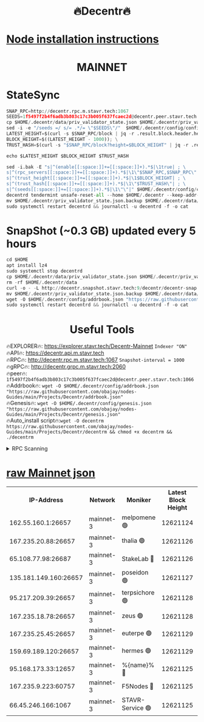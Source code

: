 <h1 align="center"> 🔥Decentr🔥</h1>

[Node installation instructions](https://github.com/obajay/nodes-Guides/tree/main/Projects/Decentr)
=
<h1 align="center"> MAINNET</h1>

# StateSync
```python
SNAP_RPC=http://decentr.rpc.m.stavr.tech:1067
SEEDS=1f5497f2b4f6adb3b803c17c3b005f637fcaec2d@decentr.peer.stavr.tech:1066
cp $HOME/.decentr/data/priv_validator_state.json $HOME/.decentr/priv_validator_state.json.backup
sed -i -e "/seeds =/ s/= .*/= \"$SEEDS\"/"  $HOME/.decentr/config/config.toml
LATEST_HEIGHT=$(curl -s $SNAP_RPC/block | jq -r .result.block.header.height); \
BLOCK_HEIGHT=$((LATEST_HEIGHT - 1000)); \
TRUST_HASH=$(curl -s "$SNAP_RPC/block?height=$BLOCK_HEIGHT" | jq -r .result.block_id.hash)

echo $LATEST_HEIGHT $BLOCK_HEIGHT $TRUST_HASH

sed -i.bak -E "s|^(enable[[:space:]]+=[[:space:]]+).*$|\1true| ; \
s|^(rpc_servers[[:space:]]+=[[:space:]]+).*$|\1\"$SNAP_RPC,$SNAP_RPC\"| ; \
s|^(trust_height[[:space:]]+=[[:space:]]+).*$|\1$BLOCK_HEIGHT| ; \
s|^(trust_hash[[:space:]]+=[[:space:]]+).*$|\1\"$TRUST_HASH\"| ; \
s|^(seeds[[:space:]]+=[[:space:]]+).*$|\1\"\"|" $HOME/.decentr/config/config.toml
decentrd tendermint unsafe-reset-all --home $HOME/.decentr --keep-addr-book
mv $HOME/.decentr/priv_validator_state.json.backup $HOME/.decentr/data/priv_validator_state.json
sudo systemctl restart decentrd && journalctl -u decentrd -f -o cat
```
# SnapShot (~0.3 GB) updated every 5 hours
```python
cd $HOME
apt install lz4
sudo systemctl stop decentrd
cp $HOME/.decentr/data/priv_validator_state.json $HOME/.decentr/priv_validator_state.json.backup
rm -rf $HOME/.decentr/data
curl -o - -L http://decentr.snapshot.stavr.tech:9/decentr/decentr-snap.tar.lz4 | lz4 -c -d - | tar -x -C $HOME/.decentr --strip-components 2
mv $HOME/.decentr/priv_validator_state.json.backup $HOME/.decentr/data/priv_validator_state.json
wget -O $HOME/.decentr/config/addrbook.json "https://raw.githubusercontent.com/obajay/nodes-Guides/main/Projects/Decentr/addrbook.json"
sudo systemctl restart decentrd && journalctl -u decentrd -f -o cat
```

 <h1 align="center"> Useful Tools</h1>

🔥EXPLORER🔥:     https://explorer.stavr.tech/Decentr-Mainnet        `Indexer "ON"` \
🔥API🔥:          https://decentr.api.m.stavr.tech \
🔥RPC🔥:          http://decentr.rpc.m.stavr.tech:1067              `Snapshot-interval = 1000` \
🔥gRPC🔥:         http://decentr.grpc.m.stavr.tech:2060 \
🔥peer🔥:         `1f5497f2b4f6adb3b803c17c3b005f637fcaec2d@decentr.peer.stavr.tech:1066` \
🔥Addrbook🔥:  `wget -O $HOME/.decentr/config/addrbook.json "https://raw.githubusercontent.com/obajay/nodes-Guides/main/Projects/Decentr/addrbook.json"` \
🔥Genesis🔥:  `wget -O $HOME/.decentr/config/genesis.json "https://raw.githubusercontent.com/obajay/nodes-Guides/main/Projects/Decentr/genesis.json"` \
🔥Auto_install script🔥:`wget -O decentrm https://raw.githubusercontent.com/obajay/nodes-Guides/main/Projects/Decentr/decentrm && chmod +x decentrm && ./decentrm`

<details>
<summary>RPC Scanning</summary>

<h2 align="center"> We scan nodes in real time every 4 hours. And we provide the final result of RPC endpoints.
We cannot influence the operation of these nodes in any way. </h2>


```python
If Voting Power is higher than 0 --> then the Node is a validator of the network and may be subject to attack and be a potential threat to the chain.
```
```python
We marked such validators with a red symbol
```

</details>

[raw Mainnet json](https://rpc-check.decentrm.stavr.tech/decentrm/rpc-decentrm-result.json)
=



<table><tr><th>IP-Address</th><th>Network</th><th>Moniker</th><th>Latest Block Height</th><th>Earliest Block Height</th><th>Catching Up</th><th>Tx Index</th><th>Voting Power</th><th>Scan Time</th></tr><tr><td>162.55.160.1:26657</td><td>mainnet-3</td><td>melpomene 🟢</td><td>12621124</td><td>1688950</td><td>False</td><td>on</td><td>0</td><td>2024-01-27T17:55:33.941309138UTC</td></tr><tr><td>167.235.20.88:26657</td><td>mainnet-3</td><td>thalia 🟢</td><td>12621126</td><td>1688950</td><td>False</td><td>on</td><td>0</td><td>2024-01-27T17:55:42.268217063UTC</td></tr><tr><td>65.108.77.98:26687</td><td>mainnet-3</td><td>StakeLab 🔴</td><td>12621126</td><td>1688950</td><td>False</td><td>on</td><td>5409652</td><td>2024-01-27T17:55:42.671792595UTC</td></tr><tr><td>135.181.149.160:26657</td><td>mainnet-3</td><td>poseidon 🟢</td><td>12621127</td><td>1688950</td><td>False</td><td>on</td><td>0</td><td>2024-01-27T17:55:47.358471057UTC</td></tr><tr><td>95.217.209.39:26657</td><td>mainnet-3</td><td>terpsichore 🟢</td><td>12621128</td><td>1688950</td><td>False</td><td>on</td><td>0</td><td>2024-01-27T17:55:53.912382999UTC</td></tr><tr><td>167.235.18.78:26657</td><td>mainnet-3</td><td>zeus 🟢</td><td>12621128</td><td>1688950</td><td>False</td><td>on</td><td>0</td><td>2024-01-27T17:55:58.249969691UTC</td></tr><tr><td>167.235.25.45:26657</td><td>mainnet-3</td><td>euterpe 🟢</td><td>12621129</td><td>1688950</td><td>False</td><td>on</td><td>0</td><td>2024-01-27T17:56:00.522736751UTC</td></tr><tr><td>159.69.189.120:26657</td><td>mainnet-3</td><td>hermes 🟢</td><td>12621129</td><td>1688950</td><td>False</td><td>on</td><td>0</td><td>2024-01-27T17:56:02.949224755UTC</td></tr><tr><td>95.168.173.33:12657</td><td>mainnet-3</td><td>%{name}% 🔴</td><td>12621125</td><td>8964001</td><td>False</td><td>on</td><td>4176602</td><td>2024-01-27T17:55:37.626970062UTC</td></tr><tr><td>167.235.9.223:60757</td><td>mainnet-3</td><td>F5Nodes 🔴</td><td>12621125</td><td>12380001</td><td>False</td><td>off</td><td>562</td><td>2024-01-27T17:55:37.938089683UTC</td></tr><tr><td>66.45.246.166:1067</td><td>mainnet-3</td><td>STAVR-Service 🟢</td><td>12621125</td><td>12618001</td><td>False</td><td>on</td><td>0</td><td>2024-01-27T17:55:36.994022377UTC</td></tr></table>